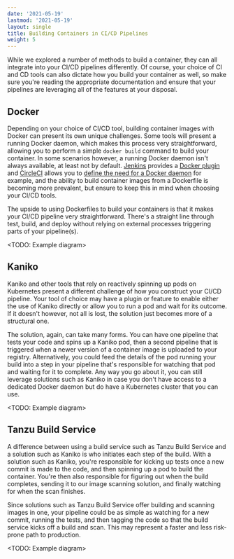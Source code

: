 ```yaml
---
date: '2021-05-19'
lastmod: '2021-05-19'
layout: single
title: Building Containers in CI/CD Pipelines
weight: 5
---
```


While we explored a number of methods to build a container, they can all integrate into your CI/CD pipelines differently. Of course, your choice of CI and CD tools can also dictate how you build your container as well, so make sure you're reading the appropriate documentation and ensure that your pipelines are leveraging all of the features at your disposal.

## Docker

Depending on your choice of CI/CD tool, building container images with Docker can present its own unique challenges. Some tools will present a running Docker daemon, which makes this process very straightforward, allowing you to perform a simple `docker build` command to build your container. In some scenarios however, a running Docker daemon isn't always available, at least not by default. [Jenkins](https://www.jenkins.io/) provides a [Docker plugin](https://plugins.jenkins.io/docker-plugin/) and [CircleCI](https://circleci.com/) allows you to [define the need for a Docker daemon](https://circleci.com/docs/2.0/building-docker-images/) for example, and the ability to build container images from a Dockerfile is becoming more prevalent, but ensure to keep this in mind when choosing your CI/CD tools.

The upside to using Dockerfiles to build your containers is that it makes your CI/CD pipeline very straightforward. There's a straight line through test, build, and deploy without relying on external processes triggering parts of your pipeline(s).

<TODO: Example diagram>

## Kaniko

Kaniko and other tools that rely on reactively spinning up pods on Kubernetes present a different challenge of how you construct your CI/CD pipeline. Your tool of choice may have a plugin or feature to enable either the use of Kaniko directly or allow you to run a pod and wait for its outcome. If it doesn't however, not all is lost, the solution just becomes more of a structural one.

The solution, again, can take many forms. You can have one pipeline that tests your code and spins up a Kaniko pod, then a second pipeline that is triggered when a newer version of a container image is uploaded to your registry. Alternatively, you could feed the details of the pod running your build into a step in your pipeline that's responsible for watching that pod and waiting for it to complete. Any way you go about it, you can still leverage solutions such as Kaniko in case you don't have access to a dedicated Docker daemon but do have a Kubernetes cluster that you can use.  

<TODO: Example diagram>

## Tanzu Build Service

A difference between using a build service such as Tanzu Build Service and a solution such as Kaniko is who initiates each step of the build. With a solution such as Kaniko, you're responsible for kicking up tests once a new commit is made to the code, and then spinning up a pod to build the container. You're then also responsible for figuring out when the build completes, sending it to our image scanning solution, and finally watching for when the scan finishes.

Since solutions such as Tanzu Build Service offer building and scanning images in one, your pipeline could be as simple as watching for a new commit, running the tests, and then tagging the code so that the build service kicks off a build and scan. This may represent a faster and less risk-prone path to production.

<TODO: Example diagram>